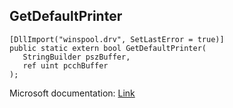 ## GetDefaultPrinter

```
[DllImport("winspool.drv", SetLastError = true)]
public static extern bool GetDefaultPrinter(
   StringBuilder pszBuffer,
   ref uint pcchBuffer
);
```

Microsoft documentation: [Link](https://learn.microsoft.com/en-us/windows/win32/printdocs/getdefaultprinter)
